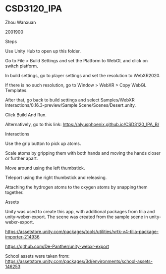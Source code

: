 # CSD3120_IPA
Zhou Wanxuan

2001900



Steps

Use Unity Hub to open up this folder.

Go to File > Build Settings and set the Platform to WebGL and click on switch platform. 

In build settings, go to player settings and set the resolution to WebXR2020. 

If there is no such resolution, go to Window > WebXR > Copy WebGL Templates.

After that, go back to build settings and select 
Samples/WebXR Interactions/0.16.3-preview/Sample Scene/Scenes/Desert.unity.

Click Build And Run.

Alternatively, go to this link:
https://alyusphoenix.github.io/CSD3120_IPA_B/



Interactions

Use the grip button to pick up atoms.

Scale atoms by gripping them with both hands and moving the hands closer or further apart.

Move around using the left thumbstick.

Teleport using the right thumbstick and releasing.

Attaching the hydrogen atoms to the oxygen atoms by snapping them together.



Assets

Unity was used to create this app, with additional packages from tilia and unity-webxr-export.
The scene was created from the sample scene in unity-webxr-export.

https://assetstore.unity.com/packages/tools/utilities/vrtk-v4-tilia-package-importer-214936

https://github.com/De-Panther/unity-webxr-export

School assets were taken from:
https://assetstore.unity.com/packages/3d/environments/school-assets-146253